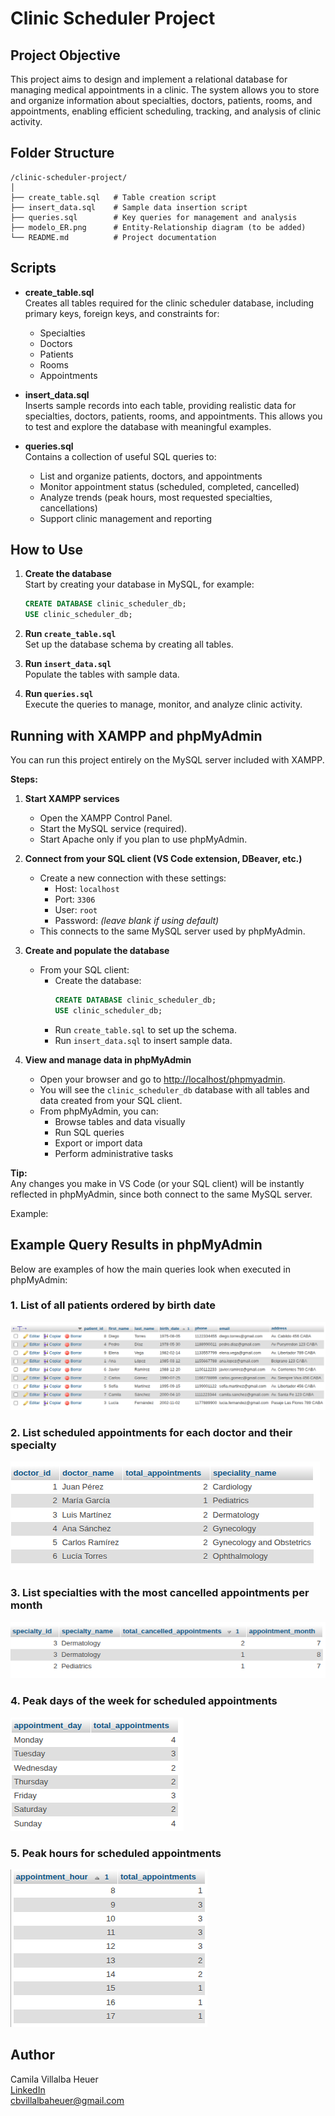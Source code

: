 # Clinic Scheduler Project

## Project Objective

This project aims to design and implement a relational database for managing medical appointments in a clinic. The system allows you to store and organize information about specialties, doctors, patients, rooms, and appointments, enabling efficient scheduling, tracking, and analysis of clinic activity.

## Folder Structure

```
/clinic-scheduler-project/
│
├── create_table.sql   # Table creation script
├── insert_data.sql    # Sample data insertion script
├── queries.sql        # Key queries for management and analysis
├── modelo_ER.png      # Entity-Relationship diagram (to be added)
└── README.md          # Project documentation
```

## Scripts

- **create_table.sql**  
  Creates all tables required for the clinic scheduler database, including primary keys, foreign keys, and constraints for:

  - Specialties
  - Doctors
  - Patients
  - Rooms
  - Appointments

- **insert_data.sql**  
  Inserts sample records into each table, providing realistic data for specialties, doctors, patients, rooms, and appointments. This allows you to test and explore the database with meaningful examples.

- **queries.sql**  
  Contains a collection of useful SQL queries to:
  - List and organize patients, doctors, and appointments
  - Monitor appointment status (scheduled, completed, cancelled)
  - Analyze trends (peak hours, most requested specialties, cancellations)
  - Support clinic management and reporting

## How to Use

1. **Create the database**  
   Start by creating your database in MySQL, for example:

   ```sql
   CREATE DATABASE clinic_scheduler_db;
   USE clinic_scheduler_db;
   ```

2. **Run `create_table.sql`**  
   Set up the database schema by creating all tables.

3. **Run `insert_data.sql`**  
   Populate the tables with sample data.

4. **Run `queries.sql`**  
   Execute the queries to manage, monitor, and analyze clinic activity.

## Running with XAMPP and phpMyAdmin

You can run this project entirely on the MySQL server included with XAMPP.

**Steps:**

1. **Start XAMPP services**

   - Open the XAMPP Control Panel.
   - Start the MySQL service (required).
   - Start Apache only if you plan to use phpMyAdmin.

2. **Connect from your SQL client (VS Code extension, DBeaver, etc.)**

   - Create a new connection with these settings:
     - Host: `localhost`
     - Port: `3306`
     - User: `root`
     - Password: _(leave blank if using default)_
   - This connects to the same MySQL server used by phpMyAdmin.

3. **Create and populate the database**

   - From your SQL client:
     - Create the database:
       ```sql
       CREATE DATABASE clinic_scheduler_db;
       USE clinic_scheduler_db;
       ```
     - Run `create_table.sql` to set up the schema.
     - Run `insert_data.sql` to insert sample data.

4. **View and manage data in phpMyAdmin**
   - Open your browser and go to [http://localhost/phpmyadmin](http://localhost/phpmyadmin).
   - You will see the `clinic_scheduler_db` database with all tables and data created from your SQL client.
   - From phpMyAdmin, you can:
     - Browse tables and data visually
     - Run SQL queries
     - Export or import data
     - Perform administrative tasks

**Tip:**  
Any changes you make in VS Code (or your SQL client) will be instantly reflected in phpMyAdmin, since both connect to the same MySQL server.

Example:

## Example Query Results in phpMyAdmin

Below are examples of how the main queries look when executed in phpMyAdmin:

### 1. List of all patients ordered by birth date

![Patients ordered by birth date](./images/patients_by_birthdate.png)

### 2. List scheduled appointments for each doctor and their specialty

![scheduled appointments for each doctor and their specialty](./images/scheduled_appointments_doctors.png)

### 3. List specialties with the most cancelled appointments per month

![cancelled appointments per month](./images/cancelled_appointments%20_per_month.png)

### 4. Peak days of the week for scheduled appointments

![Peak day of the week for appointments](./images/peak_day_for_appointments.png)

### 5. Peak hours for scheduled appointments

![Peak hours for appointments](./images/peak_hours_for_appointments.png)

## Author

Camila Villalba Heuer  
[LinkedIn](https://www.linkedin.com/in/camilavheuer)  
cbvillalbaheuer@gmail.com
